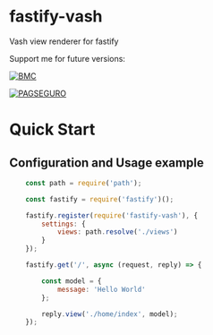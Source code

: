 # fastify-vash
Vash view renderer for fastify

Support me for future versions:

[![BMC](https://cdn.buymeacoffee.com/buttons/default-orange.png)](https://www.buymeacoffee.com/i2yBGw7)

[![PAGSEGURO](https://stc.pagseguro.uol.com.br/public/img/botoes/doacoes/209x48-doar-assina.gif)](https://pag.ae/7VxyJphKt)

<a name="quick-start"></a>Quick Start 
===================

<a name="configure"></a>Configuration and Usage example
--------------

```javascript
    const path = require('path');

    const fastify = require('fastify')();

    fastify.register(require('fastify-vash'), {
        settings: {
            views: path.resolve('./views')
        }
    });

    fastify.get('/', async (request, reply) => {

        const model = {
            message: 'Hello World'
        };

        reply.view('./home/index', model);
    });
```